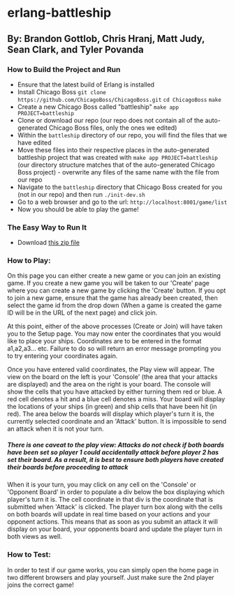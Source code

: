 # erlang-battleship
## By: Brandon Gottlob, Chris Hranj, Matt Judy, Sean Clark, and Tyler Povanda

### How to Build the Project and Run
- Ensure that the latest build of Erlang is installed
- Install Chicago Boss
`git clone https://github.com/ChicagoBoss/ChicagoBoss.git`
`cd ChicagoBoss`
`make`
- Create a new Chicago Boss called "battleship"
`make app PROJECT=battleship`
- Clone or download our repo (our repo does not contain all of the auto-generated Chicago Boss files, only the ones we edited)
- Within the `battleship` directory of our repo, you will find the files that we have edited
 - Move these files into their respective places in the auto-generated battleship project that was created with `make app PROJECT=battleship` (our directory structure matches that of the auto-generated Chicago Boss project) - overwrite any files of the same name with the file from our repo
- Navigate to the `battleship` directory that Chicago Boss created for you (not in our repo) and then run `./init-dev.sh`
- Go to a web browser and go to the url: `http://localhost:8001/game/list`
 - Now you should be able to play the game!

### The Easy Way to Run It
- Download [this zip file](https://s3.amazonaws.com/proglang/battleship.zip)

### How to Play:
On this page you can either create a new game or you can join an existing game.
If you create a new game you will be taken to our 'Create' page where you can create a new game by clicking the 'Create' button.
If you opt to join a new game, ensure that the game has already been created, then select the game id from the drop down (When
a game is created the game ID will be in the URL of the next page) and click join.

At this point, either of the above processes (Create or Join) will have taken you to the Setup page. You may now enter the coordinates
that you would like to place your ships. Coordinates are to be entered in the format a1,a2,a3... etc. Failure to do so will return an error message
prompting you to try entering your coordinates again.

Once you have entered valid coordinates, the Play view will appear. The view on the board on the left is your 'Console' (the area that your attacks are displayed)
and the area on the right is your board. The console will show the cells that you have attacked by either turning them red or blue.
A red cell denotes a hit and a blue cell denotes a miss. Your board will display the locations of your ships (in green) and ship cells
that have been hit (in red). The area below the boards will display which player's turn it is, the currently selected coordinate and
an 'Attack' button. It is impossible to send an attack when it is not your turn.

##### There is one caveat to the play view: Attacks do not check if both boards have been set so player 1 could accidentally attack before player 2 has set their board. As a result, it is best to ensure both players have created their boards before proceeding to attack

When it is your turn, you may click on any cell on the 'Console' or 'Opponent Board' in order to populate a div below the box displaying
which player's turn it is. The cell coordinate in that div is the coordinate that is submitted when 'Attack' is clicked. The player turn
box along with the cells on both boards will update in real time based on your actions and your opponent actions. This means that as soon as you
submit an attack it will display on your board, your opponents board and update the player turn in both views as well.

### How to Test:
In order to test if our game works, you can simply open the home page in two different browsers and play yourself. Just make sure the 2nd player joins the
correct game!

